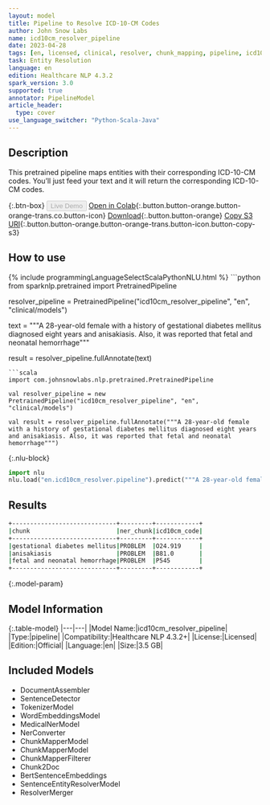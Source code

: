 ```yaml
---
layout: model
title: Pipeline to Resolve ICD-10-CM Codes
author: John Snow Labs
name: icd10cm_resolver_pipeline
date: 2023-04-28
tags: [en, licensed, clinical, resolver, chunk_mapping, pipeline, icd10cm]
task: Entity Resolution
language: en
edition: Healthcare NLP 4.3.2
spark_version: 3.0
supported: true
annotator: PipelineModel
article_header:
  type: cover
use_language_switcher: "Python-Scala-Java"
---
```


## Description

This pretrained pipeline maps entities with their corresponding ICD-10-CM codes. You’ll just feed your text and it will return the corresponding ICD-10-CM codes.

{:.btn-box}
<button class="button button-orange" disabled>Live Demo</button>
[Open in Colab](https://colab.research.google.com/github/JohnSnowLabs/spark-nlp-workshop/blob/master/tutorials/Certification_Trainings/Healthcare/3.Clinical_Entity_Resolvers.ipynb){:.button.button-orange.button-orange-trans.co.button-icon}
[Download](https://s3.amazonaws.com/auxdata.johnsnowlabs.com/clinical/models/icd10cm_resolver_pipeline_en_4.3.2_3.0_1682726202207.zip){:.button.button-orange}
[Copy S3 URI](s3://auxdata.johnsnowlabs.com/clinical/models/icd10cm_resolver_pipeline_en_4.3.2_3.0_1682726202207.zip){:.button.button-orange.button-orange-trans.button-icon.button-copy-s3}

## How to use



<div class="tabs-box" markdown="1">
{% include programmingLanguageSelectScalaPythonNLU.html %}
```python
from sparknlp.pretrained import PretrainedPipeline

resolver_pipeline = PretrainedPipeline("icd10cm_resolver_pipeline", "en", "clinical/models")

text = """A 28-year-old female with a history of gestational diabetes mellitus diagnosed eight years and anisakiasis. Also, it was reported that fetal and neonatal hemorrhage"""

result = resolver_pipeline.fullAnnotate(text)
```
```scala
import com.johnsnowlabs.nlp.pretrained.PretrainedPipeline

val resolver_pipeline = new PretrainedPipeline("icd10cm_resolver_pipeline", "en", "clinical/models")

val result = resolver_pipeline.fullAnnotate("""A 28-year-old female with a history of gestational diabetes mellitus diagnosed eight years and anisakiasis. Also, it was reported that fetal and neonatal hemorrhage""")
```


{:.nlu-block}
```python
import nlu
nlu.load("en.icd10cm_resolver.pipeline").predict("""A 28-year-old female with a history of gestational diabetes mellitus diagnosed eight years and anisakiasis. Also, it was reported that fetal and neonatal hemorrhage""")
```

</div>

## Results

```bash
+-----------------------------+---------+------------+
|chunk                        |ner_chunk|icd10cm_code|
+-----------------------------+---------+------------+
|gestational diabetes mellitus|PROBLEM  |O24.919     |
|anisakiasis                  |PROBLEM  |B81.0       |
|fetal and neonatal hemorrhage|PROBLEM  |P545        |
+-----------------------------+---------+------------+
```

{:.model-param}
## Model Information

{:.table-model}
|---|---|
|Model Name:|icd10cm_resolver_pipeline|
|Type:|pipeline|
|Compatibility:|Healthcare NLP 4.3.2+|
|License:|Licensed|
|Edition:|Official|
|Language:|en|
|Size:|3.5 GB|

## Included Models

- DocumentAssembler
- SentenceDetector
- TokenizerModel
- WordEmbeddingsModel
- MedicalNerModel
- NerConverter
- ChunkMapperModel
- ChunkMapperModel
- ChunkMapperFilterer
- Chunk2Doc
- BertSentenceEmbeddings
- SentenceEntityResolverModel
- ResolverMerger
